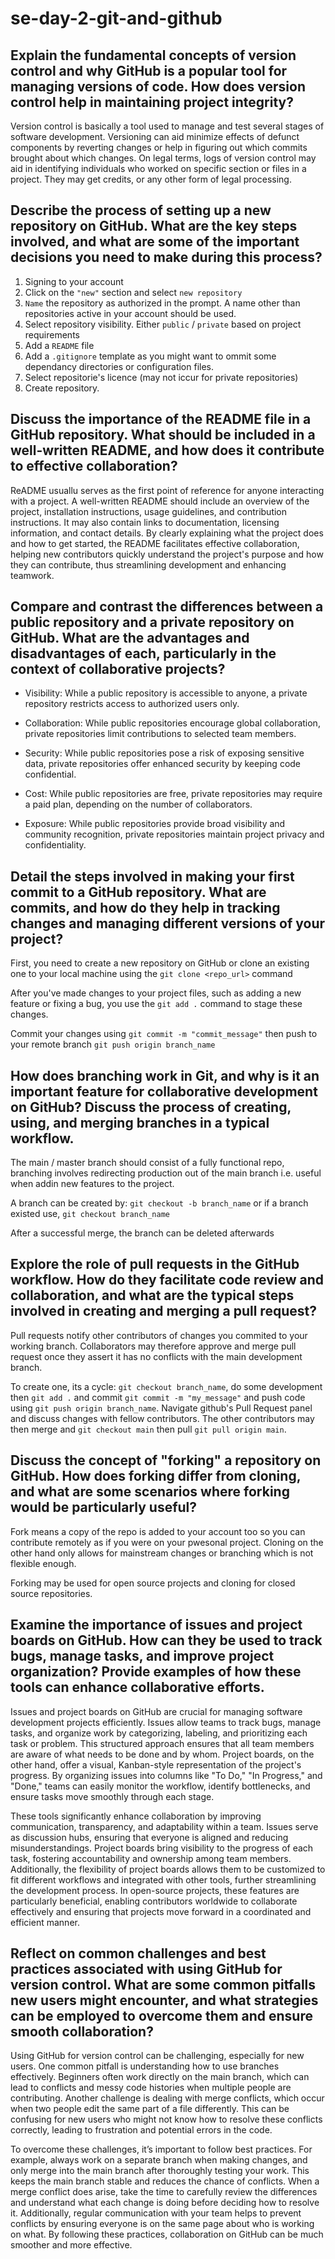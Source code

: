 # se-day-2-git-and-github
## Explain the fundamental concepts of version control and why GitHub is a popular tool for managing versions of code. How does version control help in maintaining project integrity?

Version control is basically a tool used to manage and test several stages of software development.
Versioning can aid minimize effects of defunct components by reverting changes or help in figuring out which commits brought about which changes.
On legal terms, logs of version control may aid in identifying individuals who worked on specific section or files in a project. They may get credits, or any other form of legal processing.


## Describe the process of setting up a new repository on GitHub. What are the key steps involved, and what are some of the important decisions you need to make during this process?

1. Signing to your account
2. Click on the ``"new"`` section and select ``new repository``
3. ``Name`` the repository as authorized in the prompt. A name other than repositories active in your account should be used.
4. Select repository visibility. Either ``public`` / ``private`` based on project requirements
5. Add a ``README`` file
6. Add a ``.gitignore`` template as you might want to ommit some dependancy directories or configuration files.
7. Select repositorie's licence (may not iccur for private repositories)
8. Create repository.

## Discuss the importance of the README file in a GitHub repository. What should be included in a well-written README, and how does it contribute to effective collaboration?

ReADME usuallu serves as the first point of reference for anyone interacting with a project. A well-written README should include an overview of the project, installation instructions, usage guidelines, and contribution instructions. It may also contain links to documentation, licensing information, and contact details. By clearly explaining what the project does and how to get started, the README facilitates effective collaboration, helping new contributors quickly understand the project's purpose and how they can contribute, thus streamlining development and enhancing teamwork.

## Compare and contrast the differences between a public repository and a private repository on GitHub. What are the advantages and disadvantages of each, particularly in the context of collaborative projects?

- Visibility: While a public repository is accessible to anyone, a private repository restricts access to authorized users only.

- Collaboration: While public repositories encourage global collaboration, private repositories limit contributions to selected team members.

- Security: While public repositories pose a risk of exposing sensitive data, private repositories offer enhanced security by keeping code confidential.

- Cost: While public repositories are free, private repositories may require a paid plan, depending on the number of collaborators.

- Exposure: While public repositories provide broad visibility and community recognition, private repositories maintain project privacy and confidentiality.

## Detail the steps involved in making your first commit to a GitHub repository. What are commits, and how do they help in tracking changes and managing different versions of your project?

First, you need to create a new repository on GitHub or clone an existing one to your local machine using the ``git clone <repo_url>`` command

After you've made changes to your project files, such as adding a new feature or fixing a bug, you use the ``git add .`` command to stage these changes. 

Commit your changes using ``git commit -m "commit_message"`` then push to your remote branch ``git push origin branch_name``

## How does branching work in Git, and why is it an important feature for collaborative development on GitHub? Discuss the process of creating, using, and merging branches in a typical workflow.


The main / master branch should consist of a fully functional repo, branching involves redirecting production out of the main branch i.e. useful when addin new features to the project.

A branch can be created by:
``git checkout -b branch_name`` or if a branch existed use, ``git checkout branch_name``

After a successful merge, the branch can be deleted afterwards

## Explore the role of pull requests in the GitHub workflow. How do they facilitate code review and collaboration, and what are the typical steps involved in creating and merging a pull request?

Pull requests notify other contributors of changes you commited to your working branch. Collaborators may therefore approve and merge pull request once they assert it has no conflicts with the main development branch.

To create one, its a cycle:
``git checkout branch_name``, do some development then ``git add .`` and commit ``git commit -m "my_message"`` and push code using ``git push origin branch_name``.
Navigate github's Pull Request panel and discuss changes with fellow contributors.
The other contributors may then merge and ``git checkout main`` then pull ``git pull origin main``.

## Discuss the concept of "forking" a repository on GitHub. How does forking differ from cloning, and what are some scenarios where forking would be particularly useful?

Fork means a copy of the repo is added to your account too so you can contribute remotely as if you were on your pwesonal project. Cloning on the other hand only allows for mainstream changes or branching which is not flexible enough.

Forking may be used for open source projects and cloning for closed source repositories.

## Examine the importance of issues and project boards on GitHub. How can they be used to track bugs, manage tasks, and improve project organization? Provide examples of how these tools can enhance collaborative efforts.

Issues and project boards on GitHub are crucial for managing software development projects efficiently. Issues allow teams to track bugs, manage tasks, and organize work by categorizing, labeling, and prioritizing each task or problem. This structured approach ensures that all team members are aware of what needs to be done and by whom. Project boards, on the other hand, offer a visual, Kanban-style representation of the project's progress. By organizing issues into columns like "To Do," "In Progress," and "Done," teams can easily monitor the workflow, identify bottlenecks, and ensure tasks move smoothly through each stage.

These tools significantly enhance collaboration by improving communication, transparency, and adaptability within a team. Issues serve as discussion hubs, ensuring that everyone is aligned and reducing misunderstandings. Project boards bring visibility to the progress of each task, fostering accountability and ownership among team members. Additionally, the flexibility of project boards allows them to be customized to fit different workflows and integrated with other tools, further streamlining the development process. In open-source projects, these features are particularly beneficial, enabling contributors worldwide to collaborate effectively and ensuring that projects move forward in a coordinated and efficient manner.

## Reflect on common challenges and best practices associated with using GitHub for version control. What are some common pitfalls new users might encounter, and what strategies can be employed to overcome them and ensure smooth collaboration?

Using GitHub for version control can be challenging, especially for new users. One common pitfall is understanding how to use branches effectively. Beginners often work directly on the main branch, which can lead to conflicts and messy code histories when multiple people are contributing. Another challenge is dealing with merge conflicts, which occur when two people edit the same part of a file differently. This can be confusing for new users who might not know how to resolve these conflicts correctly, leading to frustration and potential errors in the code.

To overcome these challenges, it’s important to follow best practices. For example, always work on a separate branch when making changes, and only merge into the main branch after thoroughly testing your work. This keeps the main branch stable and reduces the chance of conflicts. When a merge conflict does arise, take the time to carefully review the differences and understand what each change is doing before deciding how to resolve it. Additionally, regular communication with your team helps to prevent conflicts by ensuring everyone is on the same page about who is working on what. By following these practices, collaboration on GitHub can be much smoother and more effective.